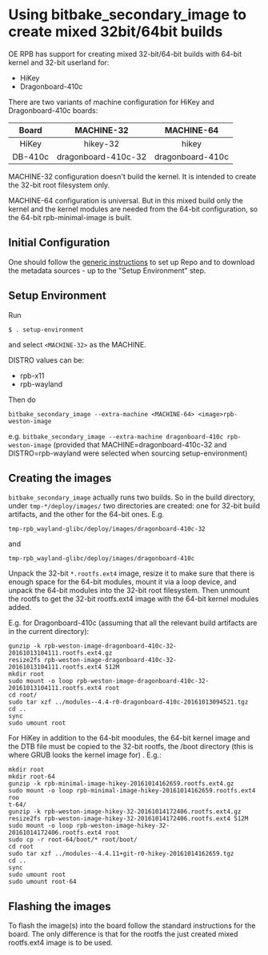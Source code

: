 Using bitbake_secondary_image to create mixed 32bit/64bit builds
================================================================

OE RPB has support for creating mixed 32-bit/64-bit builds with 64-bit
kernel and 32-bit userland for:
* HiKey
* Dragonboard-410c

There are two variants of machine configuration for HiKey and Dragonboard-410c
boards:

| Board |  MACHINE-32   |  MACHINE-64 |
|:-----:|:-------------:|:-----------:|
| HiKey | hikey-32 | hikey |
| DB-410c| dragonboard-410c-32 | dragonboard-410c |

MACHINE-32 configuration doesn't build the kernel. It is intended to
create the 32-bit root filesystem only.

MACHINE-64 configuration is universal. But in this mixed build only the
kernel and the kernel modules are needed from the 64-bit configuration,
so the 64-bit rpb-minimal-image is built.

Initial Configuration
---------------------

One should follow the [generic instructions](README.md) to set up Repo
and to download the metadata sources - up to the "Setup Environment" step.

Setup Environment
-----------------
Run
```
$ . setup-environment
```
and select `<MACHINE-32>` as the MACHINE.

DISTRO values can be:
* rpb-x11
* rpb-wayland

Then do
```
bitbake_secondary_image --extra-machine <MACHINE-64> <image>rpb-weston-image
```
e.g. `bitbake_secondary_image --extra-machine dragonboard-410c rpb-weston-image`
(provided that MACHINE=dragonboard-410c-32 and DISTRO=rpb-wayland were selected
when sourcing setup-environment)

Creating the images
-------------------
`bitbake_secondary_image` actually runs two builds. So in the build directory,
under `tmp-*/deploy/images/` two directories are created: one for 32-bit build
artifacts, and the other for the 64-bit ones. E.g.
```
tmp-rpb_wayland-glibc/deploy/images/dragonboard-410c-32
```
and
```
tmp-rpb_wayland-glibc/deploy/images/dragonboard-410c
```
Unpack the 32-bit `*.rootfs.ext4` image, resize it to make sure that there is
enough space for the 64-bit modules, mount it via a loop device, and unpack the
64-bit modules into the 32-bit root filesystem. Then unmount the rootfs to get
the 32-bit rootfs.ext4 image with the 64-bit kernel modules added.

E.g. for Dragonboard-410c (assuming that all the relevant build artifacts
are in the current directory):
```
gunzip -k rpb-weston-image-dragonboard-410c-32-20161013104111.rootfs.ext4.gz
resize2fs rpb-weston-image-dragonboard-410c-32-20161013104111.rootfs.ext4 512M
mkdir root
sudo mount -o loop rpb-weston-image-dragonboard-410c-32-20161013104111.rootfs.ext4 root
cd root/
sudo tar xzf ../modules--4.4-r0-dragonboard-410c-20161013094521.tgz
cd ..
sync
sudo umount root
```

For HiKey in addition to the 64-bit moodules, the 64-bit kernel image and the DTB file must be copied to the 32-bit rootfs, the /boot directory (this is where
GRUB looks the kernel image for) . E.g.:
```
mkdir root
mkdir root-64
gunzip -k rpb-minimal-image-hikey-20161014162659.rootfs.ext4.gz
sudo mount -o loop rpb-minimal-image-hikey-20161014162659.rootfs.ext4 roo
t-64/
gunzip -k rpb-weston-image-hikey-32-20161014172406.rootfs.ext4.gz 
resize2fs rpb-weston-image-hikey-32-20161014172406.rootfs.ext4 512M
sudo mount -o loop rpb-weston-image-hikey-32-20161014172406.rootfs.ext4 root
sudo cp -r root-64/boot/* root/boot/
cd root
sudo tar xzf ../modules--4.4.11+git-r0-hikey-20161014162659.tgz
cd ..
sync
sudo umount root
sudo umount root-64
```

Flashing the images
-------------------
To flash the image(s) into the board follow the standard instructions for
the board. The only difference is that for the rootfs the just created mixed
rootfs.ext4 image is to be used.
